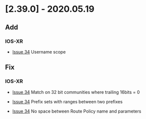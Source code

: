 # [2.39.0] - 2020.05.19

## Add

### IOS-XR

* [Issue 34](https://github.com/heyglen/network_tech/issues/34) Username scope

## Fix

### IOS-XR

* [Issue 34](https://github.com/heyglen/network_tech/issues/34) Match on 32 bit communities where trailing 16bits = 0 

* [Issue 34](https://github.com/heyglen/network_tech/issues/34) Prefix sets with ranges between two prefixes

* [Issue 34](https://github.com/heyglen/network_tech/issues/34) No space between Route Policy name and parameters
